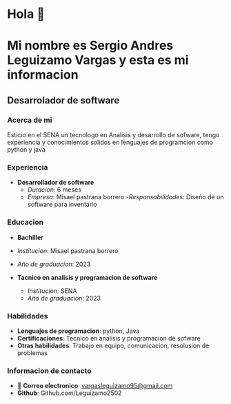 # Hola 👋
# Mi nombre es Sergio Andres Leguizamo Vargas y esta es mi informacion
## Desarrolador de software
### Acerca de mi
Esticio en el SENA un tecnologo en Analisis y desarrollo de sofware, tengo experiencia y conocimientos solidos en lenguajes de programcion como python y java
### Experiencia
- **Desarrollador de software**
  - *Duracion*: 6 meses
  - *Empresa*: Misael pastrana borrero
  -*Responsabilidades*: Diseño de  un software para inventario
### Educacion 
- **Bachiller**
 - *Institucion*: Misael pastrana borrero
 - *Año de graduacion*: 2023
 
 - **Tacnico en analisis y programacion de software**
   - *Institucion*: SENA
   - *Año de graduacion*: 2023

### Habilidades
- **Lenguajes de programacion**: python, Java
- **Certificaciones**: Tecnico en analisis y programacion de sofware
- **Otras habilidades**: Trabajo en equipo, comunicacion, resolusion de problemas
### Informacion de contacto
- 📧 **Correo electronico**: vargasleguizamo95@gmail.com
- **Github**: Github.com/Leguizamo2502

